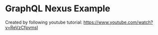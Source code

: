# GraphQL Nexus Example

Created by following youtube tutorial: https://www.youtube.com/watch?v=ReVzCfpvmsI

